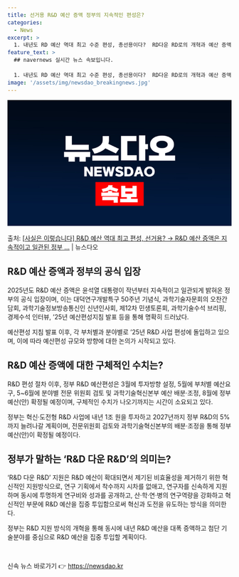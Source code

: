 ```yaml
---
title: 선거용 R&D 예산 증액 정부의 지속적인 편성은?
categories:
  - News
excerpt: >
  1. 내년도 RD 예산 역대 최고 수준 편성, 총선용이다?  RD다운 RD로의 개혁과 예산 증액은 윤석열 정…
feature_text: >
  ## navernews 실시간 뉴스 속보입니다.

  1. 내년도 RD 예산 역대 최고 수준 편성, 총선용이다?  RD다운 RD로의 개혁과 예산 증액은 윤석열 정…
image: '/assets/img/newsdao_breakingnews.jpg'
---
```


![뉴스다오 속보](/assets/img/newsdao_breakingnews.jpg)

<p>출처: <a href="https://newsdao.kr/3526" rel="dofollow">[사실은 이렇습니다] R&D 예산 역대 최고 편성, 선거용? → R&D 예산 증액은 지속적이고 일관된 정부 …</a> | 뉴스다오</p>

<h2 data-ke-size="size26">R&D 예산 증액과 정부의 공식 입장</h2>
<p data-ke-size="size16">2025년도 R&D 예산 증액은 윤석열 대통령이 작년부터 지속적이고 일관되게 밝혀온 정부의 공식 입장이며, 이는 대덕연구개발특구 50주년 기념식, 과학기술자문회의 오찬간담회, 과학기술정보방송통신인 신년인사회, 제12차 민생토론회, 과학기술수석 브리핑, 경제수석 인터뷰, ’25년 예산편성지침 발표 등을 통해 명확히 드러났다.</p>
<p data-ke-size="size16">예산편성 지침 발표 이후, 각 부처별과 분야별로 ’25년 R&D 사업 편성에 돌입하고 있으며, 이에 따라 예산편성 규모와 방향에 대한 논의가 시작되고 있다.</p>

<h2 data-ke-size="size26">R&D 예산 증액에 대한 구체적인 수치는?</h2>
<p data-ke-size="size16">R&D 편성 절차 이후, 정부 R&D 예산편성은 3월에 투자방향 설정, 5월에 부처별 예산요구, 5~6월에 분야별 전문 위원회 검토 및 과학기술혁신본부 예산 배분·조정, 8월에 정부 예산(안) 확정될 예정이며, 구체적인 수치가 나오기까지는 시간이 소요되고 있다.</p>
<p data-ke-size="size16">정부는 혁신·도전형 R&D 사업에 내년 1조 원을 투자하고 2027년까지 정부 R&D의 5%까지 늘려나갈 계획이며, 전문위원회 검토와 과학기술혁신본부의 배분·조정을 통해 정부 예산(안)이 확정될 예정이다.</p>

<h2 data-ke-size="size26">정부가 말하는 ‘R&D 다운 R&D’의 의미는?</h2>
<p data-ke-size="size16">‘R&D 다운 R&D’ 지원은 R&D 예산이 확대되면서 제기된 비효율성을 제거하기 위한 혁신적인 지원방식으로, 연구 기획에서 착수까지 시차를 없애고, 연구자를 신속하게 지원하며 동시에 투명하게 연구비와 성과를 공개하고, 산·학·연·병의 연구역량을 강화하고 혁신적인 부문에 R&D 예산을 집중 투입함으로써 혁신과 도전을 유도하는 방식을 의미한다.</p>
<p data-ke-size="size16">정부는 R&D 지원 방식의 개혁을 통해 동시에 내년 R&D 예산을 대폭 증액하고 첨단 기술분야를 중심으로 R&D 예산을 집중 투입할 계획이다.</p>

<p data-ke-size="size16">&nbsp;</p> 

신속 뉴스 바로가기 👉 <a href="https://newsdao.kr" rel="dofollow">https://newsdao.kr</a>


